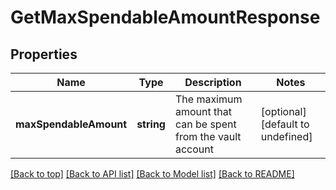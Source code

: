 # GetMaxSpendableAmountResponse

## Properties

|Name | Type | Description | Notes|
|------------ | ------------- | ------------- | -------------|
|**maxSpendableAmount** | **string** | The maximum amount that can be spent from the vault account | [optional] [default to undefined]|




[[Back to top]](#) [[Back to API list]](../../README.md#documentation-for-api-endpoints) [[Back to Model list]](../../README.md#documentation-for-models) [[Back to README]](../../README.md)
